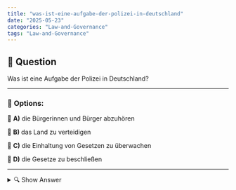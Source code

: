 ```yaml
---
title: "was-ist-eine-aufgabe-der-polizei-in-deutschland"
date: "2025-05-23"
categories: "Law-and-Governance"
tags: "Law-and-Governance"
---
```


## 📌 **Question**

Was ist eine Aufgabe der Polizei in Deutschland?



---

### 📝 **Options:**

🔘 **A)** die Bürgerinnen und Bürger abzuhören

🔘 **B)** das Land zu verteidigen

🔘 **C)** die Einhaltung von Gesetzen zu überwachen

🔘 **D)** die Gesetze zu beschließen

---

<details>
  <summary>🔍 Show Answer</summary>

  <p>
💡  <b>Correct Answer:</b>  c
  </p>
  <p>
    📖<b>Explanation:</b>
    In Deutschland hat die Polizei verschiedene Aufgaben, die sich auf die Sicherheit und Ordnung beziehen. Ihr Hauptziel ist es, die Einhaltung der Gesetze zu überwachen, Straftaten zu verhindern und aufzuklären. Die Polizei ist nicht dafür zuständig, die Bürgerinnen und Bürger abzuhören oder Gesetze zu beschließen; dies fällt in andere Zuständigkeiten. Ebenfalls gehört die Verteidigung des Landes nicht zu ihren Aufgaben, da das Militär dafür verantwortlich ist. Die Überwachung der Gesetzestreue ist eine zentrale Funktion der Polizei.
  </p>
</details>
